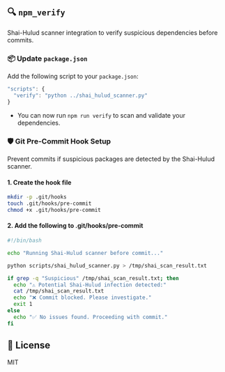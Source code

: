 ## 🔍 `npm_verify`

Shai-Hulud scanner integration to verify suspicious dependencies before commits.

### 📦 Update `package.json`

Add the following script to your `package.json`:

```js
"scripts": {
  "verify": "python ../shai_hulud_scanner.py"
}
```
- You can now run `npm run verify` to scan and validate your dependencies.

### 🛡️ Git Pre-Commit Hook Setup

Prevent commits if suspicious packages are detected by the Shai-Hulud scanner.

#### 1. Create the hook file

```sh
mkdir -p .git/hooks
touch .git/hooks/pre-commit
chmod +x .git/hooks/pre-commit
```
#### 2. Add the following to .git/hooks/pre-commit

```sh
#!/bin/bash

echo "Running Shai-Hulud scanner before commit..."

python scripts/shai_hulud_scanner.py > /tmp/shai_scan_result.txt

if grep -q "Suspicious" /tmp/shai_scan_result.txt; then
  echo "⚠️ Potential Shai-Hulud infection detected:"
  cat /tmp/shai_scan_result.txt
  echo "❌ Commit blocked. Please investigate."
  exit 1
else
  echo "✅ No issues found. Proceeding with commit."
fi

```

## 📄 License
 MIT
